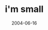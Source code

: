 ---
layout: base.njk
title : 'i&#39;m small' 
view_title : 'i&#39;m small' 
year : '2004' 
date : '2004-06-16' 
img_file : '/drawing/imsmall.png' 
html_file : 'imsmall' 
next_html : 'itsbeenalongday.html' 
year_order : '103' 
permalink : "title/{{html_file}}.html"
---